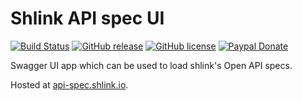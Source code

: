 # Shlink API spec UI

[![Build Status](https://img.shields.io/travis/shlinkio/shlink-api-spec-ui.svg?style=flat-square)](https://travis-ci.org/shlinkio/shlink-api-spec-ui)
[![GitHub release](https://img.shields.io/github/release/shlinkio/shlink-api-spec-ui.svg?style=flat-square)](https://github.com/shlinkio/shlink-api-spec-ui/releases/latest)
[![GitHub license](https://img.shields.io/github/license/shlinkio/shlink-api-spec-ui.svg?style=flat-square)](https://github.com/shlinkio/shlink-api-spec-ui/blob/master/LICENSE)
[![Paypal Donate](https://img.shields.io/badge/Donate-paypal-blue.svg?style=flat-square&logo=paypal&colorA=cccccc)](https://slnk.to/donate)

Swagger UI app which can be used to load shlink's Open API specs.

Hosted at [api-spec.shlink.io](https://api-spec.shlink.io).
